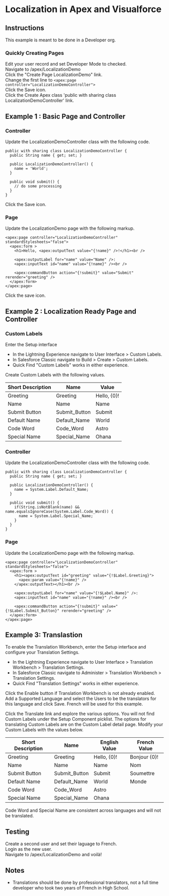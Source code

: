 # Localization in Apex and Visualforce

## Instructions

This example is meant to be done in a Developer org.

### Quickly Creating Pages
Edit your user record and set Developer Mode to checked.  
Navigate to /apex/LocalizationDemo  
Click the "Create Page LocalizationDemo" link.  
Change the first line to `<apex:page controller="LocalizationDemoController">`  
Click the Save icon.  
Click the Create Apex class 'public with sharing class LocalizationDemoController' link.  

## Example 1 : Basic Page and Controller

### Controller

Update the LocalizationDemoController class with the following code.

    public with sharing class LocalizationDemoController {
      public String name { get; set; }
      
      public LocalizationDemoController() {
        name = 'World';
      }
      
      public void submit() {
        // do some processing
      }
    }

Click the Save icon.

### Page

Update the LocalizationDemo page with the following markup.

    <apex:page controller="LocalizationDemoController" standardStylesheets="false">
      <apex:form >
        <h1>Hello, <apex:outputText value="{!name}" />!</h1><br />
        
        <apex:outputLabel for="name" value="Name" />:
        <apex:inputText id="name" value="{!name}" /><br />
        
        <apex:commandButton action="{!submit}" value="Submit" rerender="greeting" />
      </apex:form>
    </apex:page>

Click the save icon.

## Example 2 : Localization Ready Page and Controller

### Custom Labels

Enter the Setup interface

* In the Lightning Experience navigate to User Interface > Custom Labels.
* In Salesforce Classic navigate to Build > Create > Custom Labels.
* Quick Find "Custom Labels" works in either experience.

Create Custom Labels with the following values.

| Short Description | Name          | Value       |
|-------------------|---------------|-------------|
| Greeting          | Greeting      | Hello, {0}! |
| Name              | Name          | Name        |
| Submit Button     | Submit_Button | Submit      |
| Default Name      | Default_Name  | World       |
| Code Word         | Code_Word     | Astro       |
| Special Name      | Special_Name  | Ohana       |

### Controller
Update the LocalizationDemoController class with the following code.

    public with sharing class LocalizationDemoController {
      public String name { get; set; }

      public LocalizationDemoController() {
        name = System.Label.Default_Name;
      }

      public void submit() {
        if(String.isNotBlank(name) && name.equalsIgnoreCase(System.Label.Code_Word)) {
          name = System.Label.Special_Name;
        }
      }
    }

### Page

Update the LocalizationDemo page with the following markup.

    <apex:page controller="LocalizationDemoController" standardStylesheets="false">
      <apex:form >
        <h1><apex:outputText id="greeting" value="{!$Label.Greeting}">
          <apex:param value="{!name}" />
        </apex:outputText></h1><br />
        
        <apex:outputLabel for="name" value="{!$Label.Name}" />:
        <apex:inputText id="name" value="{!name}" /><br />
        
        <apex:commandButton action="{!submit}" value="{!$Label.Submit_Button}" rerender="greeting" />
      </apex:form>
    </apex:page>

## Example 3: Translastion

To enable the Translation Workbench, enter the Setup interface and configure your Translation Settings.

* In the Lightning Experience navigate to User Interface > Translation Workbench > Translation Settings.
* In Salesforce Classic navigate to Administer > Translation Workbench > Translation Settings.
* Quick Find "Translation Settings" works in either experience.

Click the Enable button if Translation Workbench is not already enabled.  
Add a Supported Language and select the Users to be the translators for this language and click Save. French will be used for this example.  

Click the Translate link and explore the various options. You will not find Custom Labels under the Setup Component picklist. The options for translating Custom Labels are on the Custom Label detail page. Modify your Custom Labels with the values below.


| Short Description | Name          | English Value | French Value |
|-------------------|---------------|---------------|---------------
| Greeting          | Greeting      | Hello, {0}!   | Bonjour {0}! |
| Name              | Name          | Name          | Nom          |
| Submit Button     | Submit_Button | Submit        | Soumettre    |
| Default Name      | Default_Name  | World         | Monde        |
| Code Word         | Code_Word     | Astro         |              |
| Special Name      | Special_Name  | Ohana         |              |

Code Word and Special Name are consistent across languages and will not be translated.

## Testing

Create a second user and set their laguage to French.  
Login as the new user.  
Navigate to /apex/LocalizationDemo and voilà!  

## Notes

* Translations should be done by professional translators, not a full time developer who took two years of French in High School.
